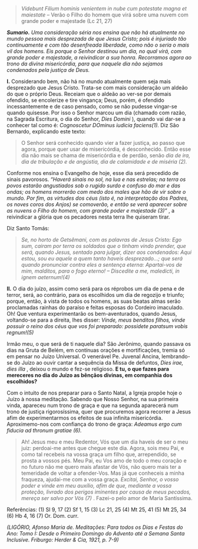 > *Videbunt Filium hominis venientem in nube cum potestate magna et maiestate* – Verão o Filho do homem que virá sobre uma nuvem com grande poder e majestade (Lc 21, 27)

***Sumario.** Uma consideração séria nos ensina que não há atualmente no mundo pessoa mais desprezada de que Jesus Cristo; pois é injuriado tão continuamente e com tão desenfreada liberdade, como não o seria o mais vil dos homens. Eis porque o Senhor destinou um dia, no qual virá, com grande poder e majestade, a reivindicar a sua honra. Recorramos agora ao trono da divina misericórdia, para que naquele dia não sejamos condenados pela justiça de Deus.*

**I.** Considerando bem, não há no mundo atualmente quem seja mais desprezado que Jesus Cristo. Trata-se com mais consideração um aldeão do que o próprio Deus. Receiam que o aldeão ao ver-se por demais ofendido, se encolerize e tire vingança; Deus, porém, é ofendido incessantemente e de caso pensado, como se não pudesse vingar-se quando quisesse. Por isso o Senhor marcou um dia (chamado com razão, na Sagrada Escritura, o dia do Senhor, *Dies Domini* ), quando vai dar-se a conhecer tal como é: *Cognoscetur DOminus iudicia faciens(1).* Diz São Bernardo, explicando este texto:

> O Senhor será conhecido quando vier a fazer justiça, ao passo que agora, porque quer usar de misericórdia, é desconhecido. Então esse dia não mais se chama de misericórdia e de perdão, senão *dia de ira, dia de tribulação e de angústia, dia de calamidade e de miséria (2).*

Conforme nos ensina o Evangelho de hoje, esse dia será precedido de sinais pavorosos. *“Haverá sinais no sol, na lua e nas estrelas; na terra os povos estarão angustiados sob o rugido surdo e confuso do mar e das ondas; os homens morrerão com medo dos males que hão de vir sobre o mundo. Por fim, as virtudes dos céus (isto é, na interpretação dos Padres, os noves coros dos Anjos) se comoverão, e então se verá aparecer sobre as nuvens o Filho do homem, com grande poder e majestade (3)”* , a reivindicar a glória que os pecadores nesta terra lhe quiseram tirar.

Diz Santo Tomás:

> *Se, no horto de Getsêmani, com as palavras de Jesus Cristo: Ego sum, cairam por terra os soldados que o tinham vindo prender, que será, quando Jesus, sentado para julgar, dizer aos condenados: Aqui estou, sou eu aquele a quem tanto haveis desprezado…; que será quando pronunciar contra eles a sentença eterna: Apartai-vos de mim, malditos, para o fogo eterno! – Discedite a me, maledicti, in ignem aeternum!(4)*

**II.** O dia do juízo, assim como será para os réprobos um dia de pena e de terror, será, ao contrário, para os escolhidos um dia de regozijo e triunfo; porque, então, à vista de todos os homens, as suas beatas almas serão proclamadas rainhas do paraíso e feitas esposas do Cordeiro imaculado. Oh! Que ventura experimentarão os bem-aventurados, quando Jesus, voltando-se para a direita, lhes disser: *Vinde, meus benditos filhos, vinde possuir o reino dos céus que vos foi preparado: possidete paratsum vobis regnum!(5)*

Irmão meu, o que será de ti naquele dia? São Jerônimo, quando passava os dias na Gruta de Belém, em contínuas orações e mortificações, tremia só em pensar no Juízo Universal. O venerável Pe. Juvenal Ancina, lembrando-se do Juízo ao ouvir cantar a sequência da Missa de defuntos, *Dies irae, dies illa* , deixou o mundo e fez-se religioso. **E tu, o que fazes para mereceres no dia do Juízo as bênçãos divinas, em companhia dos escolhidos?**

Com o intuito de nos preparar para o Santo Natal, a Igreja propõe hoje o Juízo à nossa meditação. Sabendo que Nosso Senhor, na sua primeira vinda, apareceu num trono de graça e que na segunda aparecerá num trono de justiça rigorosíssima, quer que procuremos agora recorrer a Jesus afim de experimentarmos os efeitos de sua infinita misericórdia. Aproximemo-nos com confiança do trono de graça: *Adeamus ergo cum fiducia ad thronum gratiae (6).*

> Ah! Jesus meu e meu Redentor, Vós que um dia haveis de ser o meu juiz: perdoai-me antes que chegue este dia. Agora, sois meu Pai, e como tal recebeis na vossa graça um filho que, arrependido, se prosta a vossos pés. Meu Pai, eu Vos amo de todo o meu coração e no futuro não me quero mais afastar de Vós, não quero mais ter a temeridade de voltar a ofender-Vos. Mas já que conheceis a minha fraqueza, ajudai-me com a vossa graça. *Excitai, Senhor, o vosso poder e vinde em meu auxílio, afim de que, mediante a vossa proteção, livrado dos perigos iminentes por causa de meus pecados, mereça ser salvo por Vós (7)* . Fazei-o pelo amor de Maria Santíssima.

Referências: (1) Sl 9, 17 (2) Sf 1, 15 (3) Lc 21, 25 (4) Mt 25, 41 (5) Mt 25, 34 (6) Hb 4, 16 (7) Or. Dom. curr.

*(LIGÓRIO, Afonso Maria de. Meditações: Para todos os Dias e Festas do Ano: Tomo I: Desde o Primeiro Domingo do Advento até a Semana Santa Inclusive. Friburgo: Herder & Cia, 1921, p. 7-9)*
